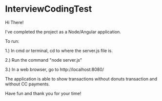 # InterviewCodingTest

Hi There! 

I've completed the project as a Node/Angular application. 

To run:

1.) In cmd or terminal, cd to where the server.js file is.

2.) Run the command "node server.js"

3.) In a web browser, go to http://localhost:8080/

The application is able to show transactions without donuts transaction and without CC payments. 

Have fun and thank you for your time! 